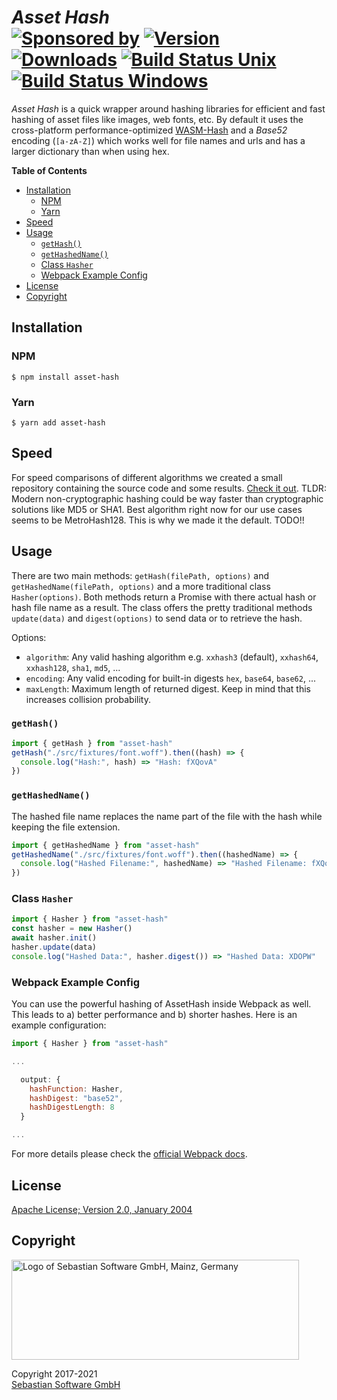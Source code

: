 # _Asset Hash_ <br/>[![Sponsored by][sponsor-img]][sponsor] [![Version][npm-version-img]][npm] [![Downloads][npm-downloads-img]][npm] [![Build Status Unix][travis-img]][travis] [![Build Status Windows][appveyor-img]][appveyor]

_Asset Hash_ is a quick wrapper around hashing libraries for efficient and fast hashing of asset files like images, web fonts, etc. By default it uses the cross-platform performance-optimized [WASM-Hash](https://github.com/Daninet/hash-wasm) and a _Base52_ encoding (`[a-zA-Z]`) which works well for file names and urls and has a larger dictionary than when using hex.

[sponsor]: https://www.sebastian-software.de
[npm]: https://www.npmjs.com/package/asset-hash
[travis]: https://travis-ci.org/sebastian-software/asset-hash
[appveyor]: https://ci.appveyor.com/project/swernerx/asset-hash/branch/master
[sponsor-img]: https://badgen.net/badge/Sponsored%20by/Sebastian%20Software/692446
[npm-downloads-img]: https://badgen.net/npm/dm/asset-hash
[npm-version-img]: https://badgen.net/npm/v/asset-hash
[travis-img]: https://badgen.net/travis/sebastian-software/asset-hash?label=unix%20build
[appveyor-img]: https://badgen.net/appveyor/ci/swernerx/asset-hash?label=windows%20build

<!-- START doctoc generated TOC please keep comment here to allow auto update -->
<!-- DON'T EDIT THIS SECTION, INSTEAD RE-RUN doctoc TO UPDATE -->

**Table of Contents**

- [Installation](#installation)
  - [NPM](#npm)
  - [Yarn](#yarn)
- [Speed](#speed)
- [Usage](#usage)
  - [`getHash()`](#gethash)
  - [`getHashedName()`](#gethashedname)
  - [Class `Hasher`](#class-hasher)
  - [Webpack Example Config](#webpack-example-config)
- [License](#license)
- [Copyright](#copyright)

<!-- END doctoc generated TOC please keep comment here to allow auto update -->

## Installation

### NPM

```console
$ npm install asset-hash
```

### Yarn

```console
$ yarn add asset-hash
```

## Speed

For speed comparisons of different algorithms we created a small repository containing the source code and some results. [Check it out](https://github.com/sebastian-software/node-hash-comparison). TLDR: Modern non-cryptographic hashing could be way faster than cryptographic solutions like MD5 or SHA1. Best algorithm right now for our use cases seems to be MetroHash128. This is why we made it the default. TODO!!

## Usage

There are two main methods: `getHash(filePath, options)` and `getHashedName(filePath, options)` and a more traditional class `Hasher(options)`. Both methods return a Promise with there actual hash or hash file name as a result. The class offers the pretty traditional methods `update(data)` and `digest(options)` to send data or to retrieve the hash.

Options:

- `algorithm`: Any valid hashing algorithm e.g. `xxhash3` (default), `xxhash64`, `xxhash128`, `sha1`, `md5`, ...
- `encoding`: Any valid encoding for built-in digests `hex`, `base64`, `base62`, ...
- `maxLength`: Maximum length of returned digest. Keep in mind that this increases collision probability.

### `getHash()`

```js
import { getHash } from "asset-hash"
getHash("./src/fixtures/font.woff").then((hash) => {
  console.log("Hash:", hash) => "Hash: fXQovA"
})
```

### `getHashedName()`

The hashed file name replaces the name part of the file with the hash while keeping the file extension.

```js
import { getHashedName } from "asset-hash"
getHashedName("./src/fixtures/font.woff").then((hashedName) => {
  console.log("Hashed Filename:", hashedName) => "Hashed Filename: fXQovA.woff"
})
```

### Class `Hasher`

```js
import { Hasher } from "asset-hash"
const hasher = new Hasher()
await hasher.init()
hasher.update(data)
console.log("Hashed Data:", hasher.digest()) => "Hashed Data: XDOPW"
```

### Webpack Example Config

You can use the powerful hashing of AssetHash inside Webpack as well. This leads to a) better performance and b) shorter hashes. Here is an example configuration:

```js
import { Hasher } from "asset-hash"

...

  output: {
    hashFunction: Hasher,
    hashDigest: "base52",
    hashDigestLength: 8
  }

...
```

For more details please check the [official Webpack docs](https://webpack.js.org/configuration/output/#output-hashfunction).

## License

[Apache License; Version 2.0, January 2004](http://www.apache.org/licenses/LICENSE-2.0)

## Copyright

<img src="https://cdn.rawgit.com/sebastian-software/sebastian-software-brand/0d4ec9d6/sebastiansoftware-en.svg" alt="Logo of Sebastian Software GmbH, Mainz, Germany" width="460" height="160"/>

Copyright 2017-2021<br/>[Sebastian Software GmbH](http://www.sebastian-software.de)
